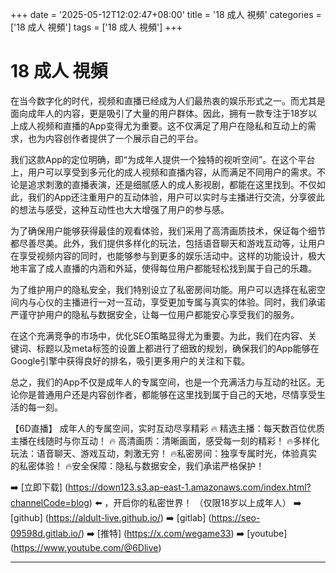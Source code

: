 +++
date = '2025-05-12T12:02:47+08:00'
title = '18 成人 視頻'
categories = ['18 成人 視頻']
tags = ['18 成人 視頻']
+++

# 18 成人 視頻

在当今数字化的时代，视频和直播已经成为人们最热衷的娱乐形式之一。而尤其是面向成年人的内容，更是吸引了大量的用户群体。因此，拥有一款专注于18岁以上成人视频和直播的App变得尤为重要。这不仅满足了用户在隐私和互动上的需求，也为内容创作者提供了一个展示自己的平台。

我们这款App的定位明确，即“为成年人提供一个独特的视听空间”。在这个平台上，用户可以享受到多元化的成人视频和直播内容，从而满足不同用户的需求。不论是追求刺激的直播表演，还是细腻感人的成人影视剧，都能在这里找到。不仅如此，我们的App还注重用户的互动体验，用户可以实时与主播进行交流，分享彼此的想法与感受，这种互动性也大大增强了用户的参与感。

为了确保用户能够获得最佳的观看体验，我们采用了高清画质技术，保证每个细节都尽善尽美。此外，我们提供多样化的玩法，包括语音聊天和游戏互动等，让用户在享受视频内容的同时，也能够参与到更多的娱乐活动中。这样的功能设计，极大地丰富了成人直播的内涵和外延，使得每位用户都能轻松找到属于自己的乐趣。

为了维护用户的隐私安全，我们特别设立了私密房间功能。用户可以选择在私密空间内与心仪的主播进行一对一互动，享受更加专属与真实的体验。同时，我们承诺严谨守护用户的隐私与数据安全，让每一位用户都能安心享受我们的服务。

在这个充满竞争的市场中，优化SEO策略显得尤为重要。为此，我们在内容、关键词、标题以及meta标签的设置上都进行了细致的规划，确保我们的App能够在Google引擎中获得良好的排名，吸引更多用户的关注和下载。

总之，我们的App不仅是成年人的专属空间，也是一个充满活力与互动的社区。无论你是普通用户还是内容创作者，都能够在这里找到属于自己的天地，尽情享受生活的每一刻。

【6D直播】
成年人的专属空间，实时互动尽享精彩
🔥 精选主播：每天数百位优质主播在线随时与你互动！
🔥 高清画质：清晰画面，感受每一刻的精彩！
🔥多样化玩法：语音聊天、游戏互动，刺激无穷！
🔥私密房间：独享专属时光，体验真实的私密体验！
🔥安全保障：隐私与数据安全，我们承诺严格保护！

➡️ [立即下载] (https://down123.s3.ap-east-1.amazonaws.com/index.html?channelCode=blog) ⬅️ ，开启你的私密世界！ （仅限18岁以上成年人）
➡️ [github] (https://aldult-live.github.io/)
➡️ [gitlab] (https://seo-09598d.gitlab.io/)
➡️ [推特] (https://x.com/wegame33)
➡️ [youtube] (https://www.youtube.com/@6Dlive)

---
